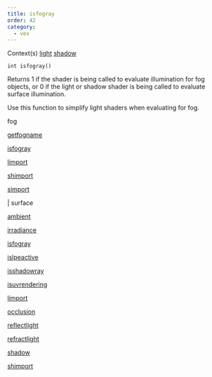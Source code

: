 ```yaml
---
title: isfogray
order: 42
category:
  - vex
---
```




Context(s)
[light](../contexts/light.html)
[shadow](../contexts/shadow.html)

`int isfogray()`

Returns 1 if the shader is being called to evaluate illumination for fog
objects, or 0 if the light or shadow shader is being called to evaluate
surface illumination.

Use this function to simplify light shaders when evaluating for fog.


fog

[getfogname](getfogname.html)

[isfogray](isfogray.html)

[limport](limport.html)

[shimport](shimport.html)

[simport](simport.html)

|
surface

[ambient](ambient.html)

[irradiance](irradiance.html)

[isfogray](isfogray.html)

[islpeactive](islpeactive.html)

[isshadowray](isshadowray.html)

[isuvrendering](isuvrendering.html)

[limport](limport.html)

[occlusion](occlusion.html)

[reflectlight](reflectlight.html)

[refractlight](refractlight.html)

[shadow](shadow.html)

[shimport](shimport.html)
